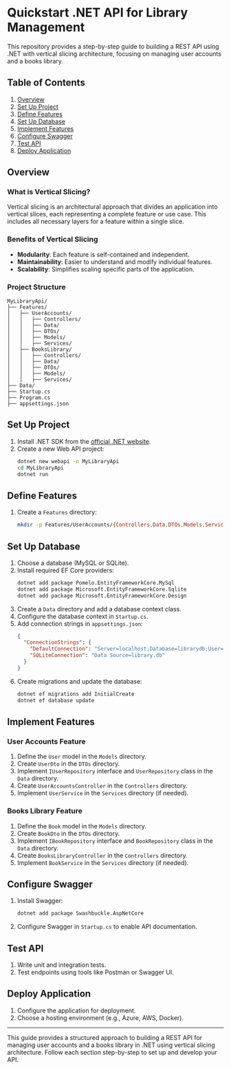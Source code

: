 # Quickstart .NET API for Library Management

This repository provides a step-by-step guide to building a REST API using .NET with vertical slicing architecture, focusing on managing user accounts and a books library.

## Table of Contents

1. [Overview](#overview)
2. [Set Up Project](#set-up-project)
3. [Define Features](#define-features)
4. [Set Up Database](#set-up-database)
5. [Implement Features](#implement-features)
6. [Configure Swagger](#configure-swagger)
7. [Test API](#test-api)
8. [Deploy Application](#deploy-application)

## Overview

### What is Vertical Slicing?

Vertical slicing is an architectural approach that divides an application into vertical slices, each representing a complete feature or use case. This includes all necessary layers for a feature within a single slice.

### Benefits of Vertical Slicing

- **Modularity**: Each feature is self-contained and independent.
- **Maintainability**: Easier to understand and modify individual features.
- **Scalability**: Simplifies scaling specific parts of the application.

### Project Structure

```plaintext
MyLibraryApi/
├── Features/
│   ├── UserAccounts/
│   │   ├── Controllers/
│   │   ├── Data/
│   │   ├── DTOs/
│   │   ├── Models/
│   │   ├── Services/
│   ├── BooksLibrary/
│   │   ├── Controllers/
│   │   ├── Data/
│   │   ├── DTOs/
│   │   ├── Models/
│   │   ├── Services/
├── Data/
├── Startup.cs
├── Program.cs
├── appsettings.json
```

## Set Up Project

1. Install .NET SDK from the [official .NET website](https://dotnet.microsoft.com/download).
2. Create a new Web API project:
    ```bash
    dotnet new webapi -n MyLibraryApi
    cd MyLibraryApi
    dotnet run
    ```

## Define Features

1. Create a `Features` directory:
    ```bash
    mkdir -p Features/UserAccounts/{Controllers,Data,DTOs,Models,Services} Features/BooksLibrary/{Controllers,Data,DTOs,Models,Services}
    ```

## Set Up Database

1. Choose a database (MySQL or SQLite).
2. Install required EF Core providers:
    ```bash
    dotnet add package Pomelo.EntityFrameworkCore.MySql
    dotnet add package Microsoft.EntityFrameworkCore.Sqlite
    dotnet add package Microsoft.EntityFrameworkCore.Design
    ```
3. Create a `Data` directory and add a database context class.
4. Configure the database context in `Startup.cs`.
5. Add connection strings in `appsettings.json`:
    ```json
    {
      "ConnectionStrings": {
        "DefaultConnection": "Server=localhost;Database=librarydb;User=root;Password=yourpassword;",
        "SQLiteConnection": "Data Source=library.db"
      }
    }
    ```
6. Create migrations and update the database:
    ```bash
    dotnet ef migrations add InitialCreate
    dotnet ef database update
    ```

## Implement Features

### User Accounts Feature

1. Define the `User` model in the `Models` directory.
2. Create `UserDto` in the `DTOs` directory.
3. Implement `IUserRepository` interface and `UserRepository` class in the `Data` directory.
4. Create `UserAccountsController` in the `Controllers` directory.
5. Implement `UserService` in the `Services` directory (if needed).

### Books Library Feature

1. Define the `Book` model in the `Models` directory.
2. Create `BookDto` in the `DTOs` directory.
3. Implement `IBookRepository` interface and `BookRepository` class in the `Data` directory.
4. Create `BooksLibraryController` in the `Controllers` directory.
5. Implement `BookService` in the `Services` directory (if needed).

## Configure Swagger

1. Install Swagger:
    ```bash
    dotnet add package Swashbuckle.AspNetCore
    ```
2. Configure Swagger in `Startup.cs` to enable API documentation.

## Test API

1. Write unit and integration tests.
2. Test endpoints using tools like Postman or Swagger UI.

## Deploy Application

1. Configure the application for deployment.
2. Choose a hosting environment (e.g., Azure, AWS, Docker).

---

This guide provides a structured approach to building a REST API for managing user accounts and a books library in .NET using vertical slicing architecture. Follow each section step-by-step to set up and develop your API.
```
